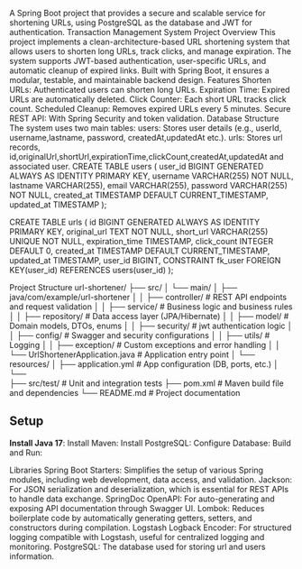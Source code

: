 A Spring Boot project that provides a secure and scalable service for shortening URLs, using PostgreSQL as the database and JWT for authentication.
Transaction Management System
Project Overview
This project implements a clean-architecture-based URL shortening system that allows users to shorten long URLs, track clicks, and manage expiration. The system supports JWT-based authentication, user-specific URLs, and automatic cleanup of expired links. Built with Spring Boot, it ensures a modular, testable, and maintainable backend design.
Features
Shorten URLs: Authenticated users can shorten long URLs.
Expiration Time: Expired URLs are automatically deleted.
Click Counter: Each short URL tracks click count.
Scheduled Cleanup: Removes expired URLs every 5 minutes.
Secure REST API: With Spring Security and token validation.
Database Structure
The system uses two main tables:
users: Stores user  details (e.g., userId, username,lastname, password, createdAt,updatedAt etc.).
urls: Stores url records, id,originalUrl,shortUrl,expirationTime,clickCount,createdAt,updatedAt and 
 associated user.
CREATE TABLE users (
    user_id BIGINT GENERATED ALWAYS AS IDENTITY PRIMARY KEY,
    username VARCHAR(255) NOT NULL,
    lastname VARCHAR(255),
    email VARCHAR(255),
    password VARCHAR(255) NOT NULL,
    created_at TIMESTAMP DEFAULT CURRENT_TIMESTAMP,
    updated_at TIMESTAMP
);

CREATE TABLE urls (
    id BIGINT GENERATED ALWAYS AS IDENTITY PRIMARY KEY,
    original_url TEXT NOT NULL,
    short_url VARCHAR(255) UNIQUE NOT NULL,
    expiration_time TIMESTAMP,
    click_count INTEGER DEFAULT 0,
    created_at TIMESTAMP DEFAULT CURRENT_TIMESTAMP,
    updated_at TIMESTAMP,
    user_id BIGINT,
    CONSTRAINT fk_user FOREIGN KEY(user_id) REFERENCES users(user_id)
);






Project Structure
url-shortener/
├── src/
│   └── main/
│       ├── java/com/example/url-shortener
│       │   ├── controller/      # REST API endpoints and request validation
│       │   ├── service/         # Business logic and business rules
│       │   ├── repository/      # Data access layer (JPA/Hibernate)
│       │   ├── model/           # Domain models, DTOs, enums
│       │   ├── security/        # jwt authentication logic 
│       │   ├── config/          # Swagger and security configurations
│       │   ├── utils/           # Logging 
│       │   ├── exception/       # Custom exceptions and error handling
│       │   └── UrlShortenerApplication.java  # Application entry point
│       └── resources/
│           ├── application.yml  # App configuration (DB, ports, etc.)
│           └──   
├── src/test/                    # Unit and integration tests
├── pom.xml                      # Maven build file and dependencies
└── README.md                    # Project documentation

## Setup
 **Install Java 17**:
   Install Maven:
   Install PostgreSQL:
   Configure Database:
   Build and Run:

 Libraries
Spring Boot Starters: Simplifies the setup of various Spring modules, including web development, data access, and validation.
Jackson: For JSON serialization and deserialization, which is essential for REST APIs to handle data exchange.
SpringDoc OpenAPI: For auto-generating and exposing API documentation through Swagger UI.
Lombok: Reduces boilerplate code by automatically generating getters, setters, and constructors during compilation.
Logstash Logback Encoder: For structured logging compatible with Logstash, useful for centralized logging and monitoring.
PostgreSQL: The database used for storing url and users information.
